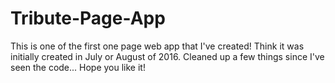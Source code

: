 # Tribute-Page-App
This is one of the first one page web app that I've created! Think it was initially created in July or August of 2016. Cleaned up a few things since I've seen the code... Hope you like it!
